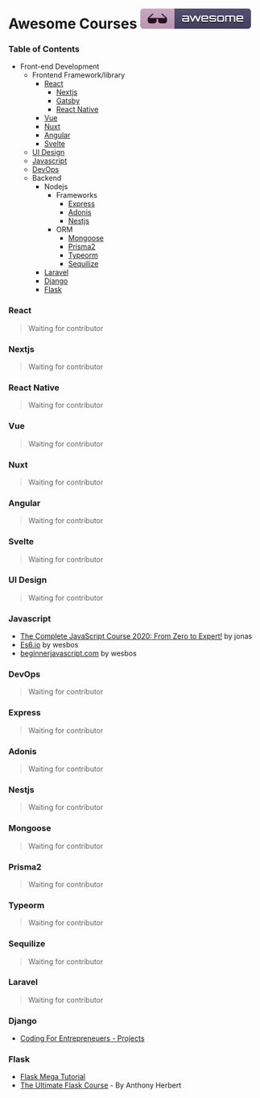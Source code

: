 # Awesome Courses [![Awesome](awesome.svg)](https://github.com/techdiary-dev/awesome-courses)

### Table of Contents
- Front-end Development
  - Frontend Framework/library
    - [React](#react)
      - [Nextjs](#nextjs)
      - [Gatsby](#gatsby)
      - [React Native](#react-native)
    - [Vue](#vue)
    - [Nuxt](#nuxt)
    - [Angular](#angular)
    - [Svelte](#svelte)
  - [UI Design](#ui-design)
  - [Javascript](#javascript)
  - [DevOps](#devops)
  - Backend
    - Nodejs
      - Frameworks
          - [Express](#express)
          - [Adonis](#adonis)
          - [Nestjs](#nestjs)
       - ORM
          - [Mongoose](#mongoose)
          - [Prisma2](#prisma2)
          - [Typeorm](#typeorm)
          - [Sequilize](#sequilize)
    - [Laravel](#laravel)
    - [Django](#laravel)
    - [Flask](#flask)
    

### React
> Waiting for contributor

### Nextjs
> Waiting for contributor

### React Native
> Waiting for contributor

### Vue
> Waiting for contributor

### Nuxt
> Waiting for contributor

### Angular
> Waiting for contributor

### Svelte
> Waiting for contributor

### UI Design
> Waiting for contributor

### Javascript
- [The Complete JavaScript Course 2020: From Zero to Expert!](https://www.udemy.com/course/the-complete-javascript-course/) by jonas
- [Es6.io](https://es6.io/) by wesbos
- [beginnerjavascript.com](https://beginnerjavascript.com) by wesbos

### DevOps
> Waiting for contributor

### Express
> Waiting for contributor


### Adonis
> Waiting for contributor

### Nestjs
> Waiting for contributor

### Mongoose
> Waiting for contributor


### Prisma2
> Waiting for contributor


### Typeorm
> Waiting for contributor


### Sequilize
> Waiting for contributor


### Laravel
> Waiting for contributor


### Django
- [Coding For Entrepreneuers - Projects](https://www.codingforentrepreneurs.com/projects)

### Flask
- [Flask Mega Tutorial](https://courses.miguelgrinberg.com/p/flask-mega-tutorial)
- [The Ultimate Flask Course](https://www.udemy.com/course/the-ultimate-flask-course/) - By Anthony Herbert
